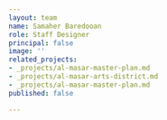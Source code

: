 ```yaml
---
layout: team
name: Samaher Baredooan
role: Staff Designer
principal: false
image: ''
related_projects:
- _projects/al-masar-master-plan.md
- _projects/al-masar-arts-district.md
- _projects/al-masar-master-plan.md
published: false

---
```

